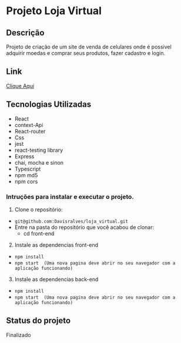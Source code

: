 # Projeto Loja Virtual

## Descrição

Projeto de criação de um site de venda de celulares onde é possivel adquirir moedas e comprar seus produtos, fazer cadastro e login.

## Link
 [Clique Aqui](https://loja-virtual-front-end.herokuapp.com/)

## Tecnologias Utilizadas
 * React
 * context-Api
 * React-router
 * Css
 * jest
 * react-testing library
 * Express
 * chai, mocha e sinon
 * Typescript
 * npm md5
 * npm cors

### Intruções para instalar e executar o projeto.
1. Clone o repositório:
  * ``` git@github.com:Davisralves/loja_virtual.git ```
  * Entre na pasta do repositório que você acabou de clonar:
    * cd front-end

2. Instale as dependencias front-end
  * ``` npm install ```
  * ``` npm start  (Uma nova pagina deve abrir no seu navegador com a aplicação funcionando) ```

3. Instale as dependencias back-end
  * ``` npm install ```
  * ``` npm start  (Uma nova pagina deve abrir no seu navegador com a aplicação funcionando) ```
## Status do projeto
 Finalizado

